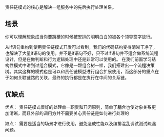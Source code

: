 
责任链模式的核心是解决一组服务中的先后执行处理关系。

## 场景
你可以理解想象成当你要跳槽的时候被安排的明明白白的被各个领导签字放行。


从if语句重构到使用责任链模式开发可以看到，我们的代码结构变得清晰干净了，也解决了大量if语句的使用。并不是if语句不好，只不过if语句并不适合做系统流程设计，但是在做判断和行为逻辑处理中还是非常可以使用的。
在我们前面学习结构性模式中讲到过组合模式，它像是一颗组合树一样，我们搭建出一个流程决策树。其实这样的模式也是可以和责任链模型进行组合扩展使用，而这部分的重点在于如何关联链路的关联，最终的执行都是在执行在中间的关系链。


## 优缺点
优点： 责任链模式很好的处理单一职责和开闭原则，简单了耦合也使对象关系更加清晰，而且外部的调用方并不需要关心责任链是如何进行处理的

缺点： 需要是适当的场景才进行使用，避免造成性能以及编排混乱调试测试疏漏问题。